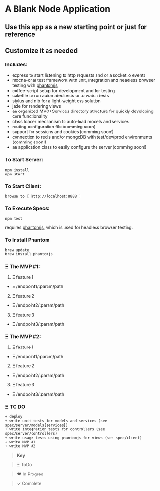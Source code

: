 # A Blank Node Application

## Use this app as a new starting point or just for reference

## Customize it as needed

### Includes:
- express to start listening to http requests and or a socket.io events
- mocha-chai test framework with unit, integration and headless browser testing with [phantomjs](http://phantomjs.org/)
- coffee-script setup for development and for testing
- cakefile to run automated tests or to watch tests 
- stylus and nib for a light-weight css solution
- jade for rendering views
- an organized MVC+Services directory structure for quickly developing core functionality
- class loader mechanism to auto-load models and services
- routing configuration file (comming soon)
- support for sessions and cookies (comming soon!)
- connection to redis and/or mongoDB with test/dev/prod environments (comming soon!)
- an application class to easily configure the server (comming soon!)

### To Start Server:
````
npm install
npm start
````

### To Start Client:
````
browse to [ http://localhost:8888 ]
````

### To Execute Specs:
````
npm test
````
requires [phantomjs](http://phantomjs.org/), which is used for headless browser testing.

### To Install Phantom
````
brew update
brew install phantomjs
````

### &Xi; The MVP #1:
1. &Xi; feature 1
  * &Xi; /endpoint1/:param/path
2. &Xi; feature 2
  * &Xi; /endpoint2/:param/path
3. &Xi; feature 3
  * &Xi; /endpoint3/:param/path

### &Xi; The MVP #2:
1. &Xi; feature 1
  * &Xi; /endpoint1/:param/path
2. &Xi; feature 2
  * &Xi; /endpoint2/:param/path
3. &Xi; feature 3
  * &Xi; /endpoint3/:param/path

### &Xi; TO DO
````
+ deploy
+ write unit tests for models and services (see spec/server/models[services])
+ write integration tests for controllers (see spec/server/controllers)
+ write usage tests using phantomjs for views (see spec/client)
+ write MVP #1
+ write MVP #2
````

> **Key**

> &Xi; ToDo

> &hearts; In Progres

> &#10003; Complete
